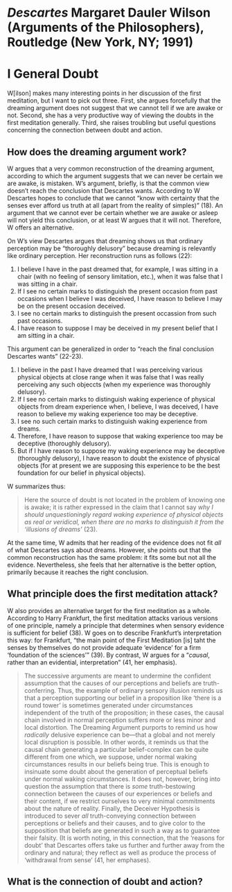 # *Descartes* Margaret Dauler Wilson (Arguments of the Philosophers), Routledge (New York, NY; 1991)

# I General Doubt

W[ilson] makes many interesting points in her discussion of the first meditation, but I want to pick out three. First, she argues forcefully that the dreaming argument does not suggest that we cannot tell if we are awake or not. Second, she has a very productive way of viewing the doubts in the first meditation generally. Third, she raises troubling but useful questions concerning the connection between doubt and action.


## How does the dreaming argument work?

W argues that a very common reconstruction of the dreaming argument, according to which the argument suggests that we can never be certain we are awake, is mistaken. W’s argument, briefly, is that the common view doesn’t reach the conclusion that Descartes wants. According to W Descartes hopes to conclude that we cannot “know with certainty that the senses ever afford us truth at all (apart from the reality of simples)” (18). An argument that we cannot ever be certain whether we are awake or asleep will not yield this conclusion, or at least W argues that it will not. Therefore, W offers an alternative.

On W’s view Descartes argues that dreaming shows us that ordinary perception may be “thoroughly delusory” because dreaming is relevantly like ordinary perception. Her reconstruction runs as follows (22):

1. I believe I have in the past dreamed that, for example, I was sitting in a chair (with no feeling of sensory limitation, etc.), when it was false that I was sitting in a chair.
1. If I see no certain marks to distinguish the present occasion from past occasions when I believe I was deceived, I have reason to believe I may be on the present occasion deceived.
1. I see no certain marks to distinguish the present occassion from such past occasions.
1. I have reason to suppose I may be deceived in my present belief that I am sitting in a chair.

This argument can be generalized in order to “reach the final conclusion Descartes wants” (22-23).

1. I believe in the past I have dreamed that I was perceiving various physical objects at close range when it was false that I was really perceiving any such objeccts (when my experience was thoroughly delusory).
1. If I see no certain marks to distinguish waking experience of physical objects from dream experience when, I believe, I was deceived, I have reason to believe my waking experience too may be deceptive.
1. I see no such certain marks to distinguish waking experience from dreams.
1. Therefore, I have reason to suppose that waking experience too may be deceptive (thoroughly delusory).
1. But if I have reason to suppose my waking experience may be deceptive (thoroughly delusory), I have reason to doubt the existence of physical objects (for at present we are supposing this experience to be the best foundation for our belief in physical objects).

W summarizes thus:

> Here the source of doubt is not located in the problem of knowing one is awake; it is rather expressed in the claim that I cannot say *why I should unquestioningly regard waking experience of physical objects as real or veridical, when there are no marks to distinguish it from the ‘illusions of dreams’* (23).

At the same time, W admits that her reading of the evidence does not fit *all* of what Descartes says about dreams. However, she points out that the common reconstruction has the same problem: it fits some but not all the evidence. Nevertheless, she feels that her alternative is the better option, primarily because it reaches the right conclusion.

## What principle does the first meditation attack?

W also provides an alternative target for the first meditation as a whole. According to Harry Frankfurt, the first meditation attacks various versions of one principle, namely a principle that determines when sensory evidence is sufficient for belief (38). W goes on to describe Frankfurt’s interpretation this way: for Frankfurt, “the main point of the First Meditation [is] taht the senses by themselves do not provide adequate ‘evidence’ for a firm ‘foundation of the sciences’” (39). By contrast, W argues for a “*causal*, rather than an evidential, interpretation” (41, her emphasis).

> The successive arguments are meant to undermine the confident assumption that the causes of our perceptions and beliefs are truth-conferring. Thus, the example of ordinary sensory illusion reminds us that a perception supporting our belief in a proposition like ‘there is a round tower’ is sometimes generated under circumstances independent of the truth of the proposition; in these cases, the causal chain involved in normal perception suffers more or less minor and local distortion. The Dreaming Argument purports to remind us how *radically* delusive experience can be—that a global and not merely local disruption is possible. In other words, it reminds us that the causal chain generating a particular belief-complex can be quite different from one which, we suppose, under normal waking circumstances results in our beliefs being true. This is enough to insinuate some doubt about the generation of perceptual beliefs under normal waking circumstances. It does not, however, bring into question the assumption that there is *some* truth-bestowing connection between the causes of our experiences or beliefs and their content, if we restrict ourselves to very minimal commitments about the nature of reality. Finally, the Deceiver Hypothesis is introduced to sever *all* truth-conveying connection between perceptions or beliefs and their causes, and to give color to the supposition that beliefs are generated in such a way as to guarantee their falsity. (It is worth noting, in this connection, that the ‘reasons for doubt’ that Descartes offers take us further and further away from the ordinary and natural; they reflect as well as produce the process of ‘withdrawal from sense’ (41, her emphases).

## What is the connection of doubt and action?
